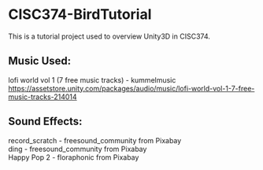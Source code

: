 # CISC374-BirdTutorial
This is a tutorial project used to overview Unity3D in CISC374.

## Music Used:
lofi world vol 1 (7 free music tracks) - kummelmusic\
https://assetstore.unity.com/packages/audio/music/lofi-world-vol-1-7-free-music-tracks-214014

## Sound Effects:
record_scratch - freesound_community from Pixabay\
ding - freesound_community from Pixabay\
Happy Pop 2 - floraphonic from Pixabay